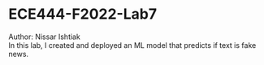 # ECE444-F2022-Lab7
Author: Nissar Ishtiak </br>
In this lab, I created and deployed an ML model that predicts if text is fake news.